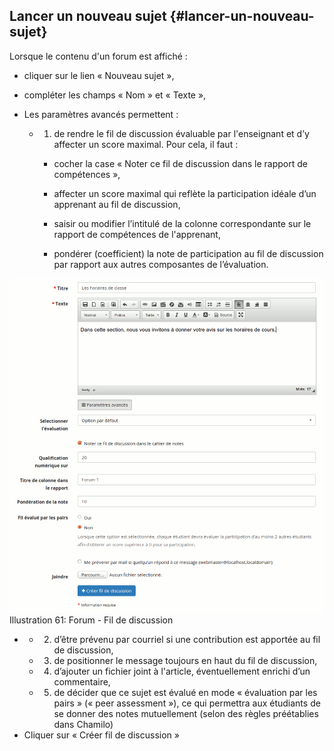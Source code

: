 ## Lancer un nouveau sujet {#lancer-un-nouveau-sujet}

Lorsque le contenu d'un forum est affiché :

* cliquer sur le lien « Nouveau sujet »,

* compléter les champs « Nom » et « Texte »,

* Les paramètres avancés permettent :

  * 1. de rendre le fil de discussion évaluable par l'enseignant et d’y affecter un score maximal. Pour cela, il faut :

    * cocher la case « Noter ce fil de discussion dans le rapport de compétences »,

    * affecter un score maximal qui reflète la participation idéale d’un apprenant au fil de discussion,

    * saisir ou modifier l’intitulé de la colonne correspondante sur le rapport de compétences de l'apprenant,

    * pondérer \(coefficient\) la note de participation au fil de discussion par rapport aux autres composantes de l’évaluation.

![](../assets/images62.png)Illustration 61: Forum - Fil de discussion

* * 2. d’être prévenu par courriel si une contribution est apportée au fil de discussion,

  * 3. de positionner le message toujours en haut du fil de discussion,

  * 4. d’ajouter un fichier joint à l'article, éventuellement enrichi d’un commentaire,

  * 5. de décider que ce sujet est évalué en mode « évaluation par les pairs » \(« peer assessment »\), ce qui permettra aux étudiants de se donner des notes mutuellement \(selon des règles préétablies dans Chamilo\)
* Cliquer sur « Créer fil de discussion »



